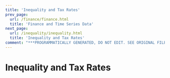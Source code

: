 ```yaml
---
title: 'Inequality and Tax Rates'
prev_page:
  url: /finance/finance.html
  title: 'Finance and Time Series Data'
next_page:
  url: /inequality/inequality.html
  title: 'Inequality and Tax Rates'
comment: "***PROGRAMMATICALLY GENERATED, DO NOT EDIT. SEE ORIGINAL FILES IN /content***"
---
```

# Inequality and Tax Rates